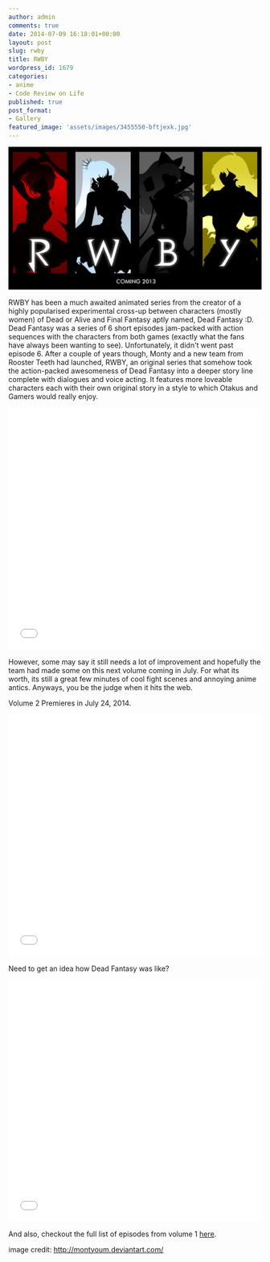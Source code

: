 ```yaml
---
author: admin
comments: true
date: 2014-07-09 16:18:01+00:00
layout: post
slug: rwby
title: RWBY
wordpress_id: 1679
categories:
- anime
- Code Review on Life
published: true
post_format:
- Gallery
featured_image: 'assets/images/3455550-bftjexk.jpg'
---
```


[![rwby_by_montyoum-d5kjod7](../assets/images/rwby_by_montyoum-d5kjod7.jpg)](../assets/images/rwby_by_montyoum-d5kjod7.jpg)

RWBY has been a much awaited animated series from the creator of a highly popularised experimental cross-up between characters (mostly women) of Dead or Alive and Final Fantasy aptly named, Dead Fantasy :D. Dead Fantasy was a series of 6 short episodes jam-packed with action sequences with the characters from both games (exactly what the fans have always been wanting to see). Unfortunately, it didn't went past episode 6. After a couple of years though, Monty and a new team from Rooster Teeth had launched, RWBY, an original series that somehow took the action-packed awesomeness of Dead Fantasy into a deeper story line complete with dialogues and voice acting. It features more loveable characters each with their own original story in a style to which Otakus and Gamers would really enjoy.

<iframe width="100%" height="480" src="//www.youtube.com/embed/dsy7VJheMBI" frameborder="0" allowfullscreen></iframe>

However, some may say it still needs a lot of improvement and hopefully the team had made some on this next volume coming in July. For what its worth, its still a great few minutes of cool fight scenes and annoying anime antics. Anyways, you be the judge when it hits the web.

Volume 2 Premieres in July 24, 2014.

<iframe width="100%" height="480" src="//www.youtube.com/embed/tNAX4EQF2r8" frameborder="0" allowfullscreen></iframe>

Need to get an idea how Dead Fantasy was like?

<iframe width="100%" height="480" src="//www.youtube.com/embed/EHA3opXjcd0" frameborder="0" allowfullscreen></iframe>

And also, checkout the full list of episodes from volume 1 [here](http://roosterteeth.com/archive/?sid=rwby&v=more&s=1).



image credit: http://montyoum.deviantart.com/
